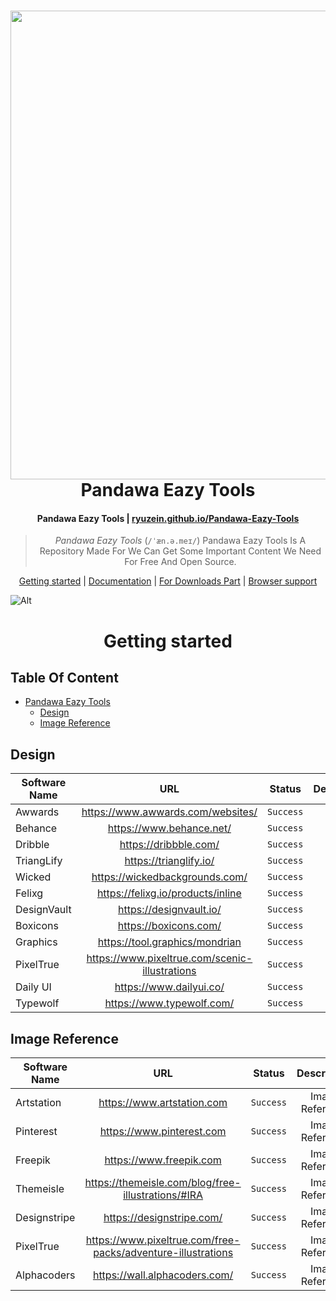 <h1 align="center">
  <img src="https://i.ibb.co/FqLn9Qm/PANDAWA.png" width="750"/>
  <br>
  Pandawa Eazy Tools
</h1>

<h4 align="center">Pandawa Eazy Tools | <a href="https://ryuzein.github.io/Pandawa-Eazy-Tools/" target="_blank">ryuzein.github.io/Pandawa-Eazy-Tools</a></h4>

<blockquote align="center">
  <em>Pandawa Eazy Tools</em> (<code>/ˈæn.ə.meɪ/</code>) Pandawa Eazy Tools Is A Repository Made For We Can Get Some Important Content We Need For Free And Open Source.
</blockquote>

<p align="center">
  <a href="#getting-started">Getting started</a>&nbsp;|&nbsp;<a href="#documentation">Documentation</a>&nbsp;|&nbsp;<a href="https://pandawa.ryuzein.biz.id/download/">For Downloads Part</a>&nbsp;|&nbsp;<a href="#browser-support">Browser support</a>
</p>

![Alt](https://repobeats.axiom.co/api/embed/4b3d1133d689247390604d664351dd23ca5e9e24.svg "Repobeats analytics image")
<h1 align="center">
Getting started
</h1>

## Table Of Content
- [Pandawa Eazy Tools](#pandawa-eazy-tools)
  * [Design](#design)
  * [Image Reference](#image-reference)

## Design
| Software Name   | URL | Status | Description | | `Eazy Tools` |
| --------------- |:---------:|:---:|:-------:|:----------|:------:|
| Awwards | https://www.awwards.com/websites/ | `Success` | Design |
| Behance | https://www.behance.net/ | `Success` | Design |
| Dribble | https://dribbble.com/ | `Success` | Design |
| TriangLify | https://trianglify.io/ | `Success` | Design |
| Wicked | https://wickedbackgrounds.com/ | `Success` | Design |
| Felixg | https://felixg.io/products/inline | `Success` | Design |
| DesignVault | https://designvault.io/ | `Success` | Design |
| Boxicons | https://boxicons.com/ | `Success` | Design |
| Graphics | https://tool.graphics/mondrian | `Success` | Design |
| PixelTrue | https://www.pixeltrue.com/scenic-illustrations | `Success` | Design |
| Daily UI | https://www.dailyui.co/ | `Success` | Design |
| Typewolf | https://www.typewolf.com/ | `Success` | Design |

## Image Reference
| Software Name   | URL | Status | Description | | `Eazy Tools` |
| --------------- |:---------:|:---:|:-------:|:----------|:------:|
| Artstation | https://www.artstation.com | `Success` | Image Reference |
| Pinterest | https://www.pinterest.com | `Success` | Image Reference |
| Freepik | https://www.freepik.com | `Success` | Image Reference |
| Themeisle | https://themeisle.com/blog/free-illustrations/#IRA | `Success` | Image Reference |
| Designstripe | https://designstripe.com/ | `Success` | Image Reference |
| PixelTrue | https://www.pixeltrue.com/free-packs/adventure-illustrations | `Success` | Image Reference |
| Alphacoders| https://wall.alphacoders.com/ | `Success` | Image Reference |
